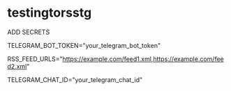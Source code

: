 # testingtorsstg

ADD SECRETS

TELEGRAM_BOT_TOKEN="your_telegram_bot_token"

RSS_FEED_URLS="https://example.com/feed1.xml,https://example.com/feed2.xml"

TELEGRAM_CHAT_ID="your_telegram_chat_id"
